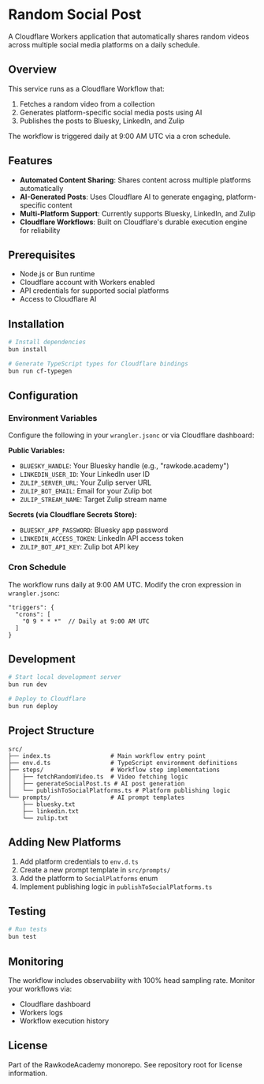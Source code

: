 # Random Social Post

A Cloudflare Workers application that automatically shares random videos across multiple social media platforms on a daily schedule.

## Overview

This service runs as a Cloudflare Workflow that:
1. Fetches a random video from a collection
2. Generates platform-specific social media posts using AI
3. Publishes the posts to Bluesky, LinkedIn, and Zulip

The workflow is triggered daily at 9:00 AM UTC via a cron schedule.

## Features

- **Automated Content Sharing**: Shares content across multiple platforms automatically
- **AI-Generated Posts**: Uses Cloudflare AI to generate engaging, platform-specific content
- **Multi-Platform Support**: Currently supports Bluesky, LinkedIn, and Zulip
- **Cloudflare Workflows**: Built on Cloudflare's durable execution engine for reliability

## Prerequisites

- Node.js or Bun runtime
- Cloudflare account with Workers enabled
- API credentials for supported social platforms
- Access to Cloudflare AI

## Installation

```bash
# Install dependencies
bun install

# Generate TypeScript types for Cloudflare bindings
bun run cf-typegen
```

## Configuration

### Environment Variables

Configure the following in your `wrangler.jsonc` or via Cloudflare dashboard:

**Public Variables:**
- `BLUESKY_HANDLE`: Your Bluesky handle (e.g., "rawkode.academy")
- `LINKEDIN_USER_ID`: Your LinkedIn user ID
- `ZULIP_SERVER_URL`: Your Zulip server URL
- `ZULIP_BOT_EMAIL`: Email for your Zulip bot
- `ZULIP_STREAM_NAME`: Target Zulip stream name

**Secrets (via Cloudflare Secrets Store):**
- `BLUESKY_APP_PASSWORD`: Bluesky app password
- `LINKEDIN_ACCESS_TOKEN`: LinkedIn API access token
- `ZULIP_BOT_API_KEY`: Zulip bot API key

### Cron Schedule

The workflow runs daily at 9:00 AM UTC. Modify the cron expression in `wrangler.jsonc`:

```jsonc
"triggers": {
  "crons": [
    "0 9 * * *"  // Daily at 9:00 AM UTC
  ]
}
```

## Development

```bash
# Start local development server
bun run dev

# Deploy to Cloudflare
bun run deploy
```

## Project Structure

```
src/
├── index.ts                 # Main workflow entry point
├── env.d.ts                 # TypeScript environment definitions
├── steps/                   # Workflow step implementations
│   ├── fetchRandomVideo.ts  # Video fetching logic
│   ├── generateSocialPost.ts # AI post generation
│   └── publishToSocialPlatforms.ts # Platform publishing logic
└── prompts/                 # AI prompt templates
    ├── bluesky.txt
    ├── linkedin.txt
    └── zulip.txt
```

## Adding New Platforms

1. Add platform credentials to `env.d.ts`
2. Create a new prompt template in `src/prompts/`
3. Add the platform to `SocialPlatforms` enum
4. Implement publishing logic in `publishToSocialPlatforms.ts`

## Testing

```bash
# Run tests
bun test
```

## Monitoring

The workflow includes observability with 100% head sampling rate. Monitor your workflows via:
- Cloudflare dashboard
- Workers logs
- Workflow execution history

## License

Part of the RawkodeAcademy monorepo. See repository root for license information.